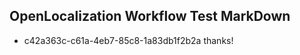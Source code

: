 ## OpenLocalization Workflow Test MarkDown
* c42a363c-c61a-4eb7-85c8-1a83db1f2b2a thanks!

<!--HONumber=Aug16_HO4-->



